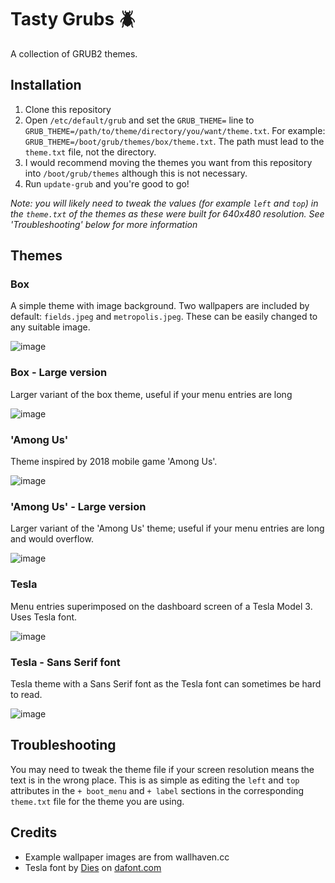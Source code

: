 # Tasty Grubs 🪲
A collection of GRUB2 themes.

## Installation
1. Clone this repository
2. Open `/etc/default/grub` and set the `GRUB_THEME=` line to `GRUB_THEME=/path/to/theme/directory/you/want/theme.txt`. For example: `GRUB_THEME=/boot/grub/themes/box/theme.txt`. The path must lead to the `theme.txt` file, not the directory.
3. I would recommend moving the themes you want from this repository into `/boot/grub/themes` although this is not necessary.
4. Run `update-grub` and you're good to go! 

*Note: you will likely need to tweak the values (for example `left` and `top`) in the `theme.txt` of the themes as these were built for 640x480 resolution. See 'Troubleshooting' below for more information*

## Themes

### Box
A simple theme with image background. 
Two wallpapers are included by default: `fields.jpeg` and `metropolis.jpeg`. 
These can be easily changed to any suitable image.

![image](https://user-images.githubusercontent.com/76520109/127147286-4790288f-ebc9-4894-85fc-11fa82679fc0.png)

### Box - Large version
Larger variant of the box theme, useful if your menu entries are long

![image](https://user-images.githubusercontent.com/76520109/127011777-57812306-8930-4a12-a475-a4d251e1e1bd.png)



### 'Among Us'
Theme inspired by 2018 mobile game 'Among Us'.

![image](https://user-images.githubusercontent.com/76520109/126898485-a5e5ab06-0790-4ea3-94f7-9a79abd50a15.png)

### 'Among Us' - Large version
Larger variant of the 'Among Us' theme; useful if your menu entries are long and would overflow.

![image](https://user-images.githubusercontent.com/76520109/126898845-523c5ac2-7980-49b9-8a35-74880bcea4c1.png)



### Tesla
Menu entries superimposed on the dashboard screen of a Tesla Model 3. Uses Tesla font.

![image](https://user-images.githubusercontent.com/76520109/126995523-1f722813-02e0-459a-b2dd-9b0b8a1a3055.png)

### Tesla - Sans Serif font
Tesla theme with a Sans Serif font as the Tesla font can sometimes be hard to read.

![image](https://user-images.githubusercontent.com/76520109/126995684-bb3f82a3-7f91-4c09-b6a6-b3a85c969441.png)


## Troubleshooting
You may need to tweak the theme file if your screen resolution means the text is in the wrong place. This is as simple as editing the `left` and `top` attributes in the `+ boot_menu` and `+ label` sections in the corresponding `theme.txt` file for the theme you are using.

## Credits
- Example wallpaper images are from wallhaven.cc
- Tesla font by [Dies](https://www.dafont.com/kayover.d6524) on [dafont.com](https://dafont.com)
